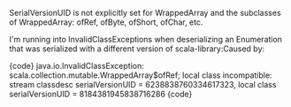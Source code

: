 SerialVersionUID is not explicitly set for WrappedArray and the subclasses of WrappedArray: ofRef, ofByte, ofShort, ofChar, etc.

I'm running into InvalidClassExceptions when deserializing an Enumeration that was serialized with a different version of scala-library:Caused by: 

{code}
java.io.InvalidClassException: scala.collection.mutable.WrappedArray$ofRef; 
local class incompatible: stream classdesc serialVersionUID = 6238838760334617323, local class serialVersionUID = 8184381945838716286
{code}
